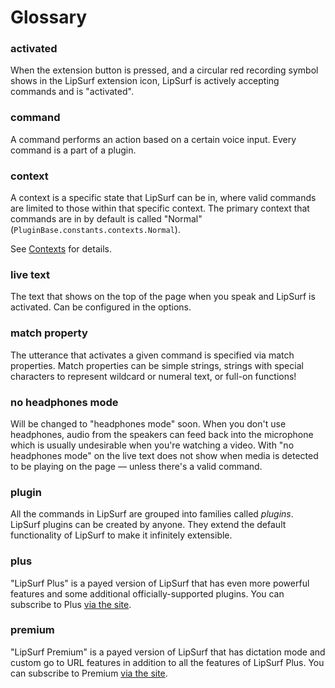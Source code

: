 # Glossary

### activated
When the extension button is pressed, and a circular red recording symbol shows in the LipSurf extension icon, LipSurf is actively accepting commands and is "activated".

### command
A command performs an action based on a certain voice input. Every command is a part of a plugin.

### context
A context is a specific state that LipSurf can be in, where valid commands are limited to those within that specific context. The primary context that commands are in by default is called "Normal" (`PluginBase.constants.contexts.Normal`).

See [Contexts](/contexts.md) for details.

### live text
The text that shows on the top of the page when you speak and LipSurf is activated. Can be configured in the options.

### match property
The utterance that activates a given command is specified via match properties. Match properties can be simple strings, strings with special characters to represent wildcard or numeral text, or full-on functions!

### no headphones mode
Will be changed to "headphones mode" soon. When you don't use headphones, audio from the speakers can feed back into the microphone which is usually undesirable when you're watching a video. With "no headphones mode" on the live text does not show when media is detected to be playing on the page — unless there's a valid command.

### plugin
All the commands in LipSurf are grouped into families called _plugins_. LipSurf plugins can be created by anyone. They extend the default functionality of LipSurf to make it infinitely extensible.

### plus
"LipSurf Plus" is a payed version of LipSurf that has even more powerful features and some additional officially-supported plugins. You can subscribe to Plus [via the site](https://www.lipsurf.com/pricing).

### premium
"LipSurf Premium" is a payed version of LipSurf that has dictation mode and custom go to URL features in addition to all the features of LipSurf Plus. You can subscribe to Premium [via the site](https://www.lipsurf.com/pricing).



